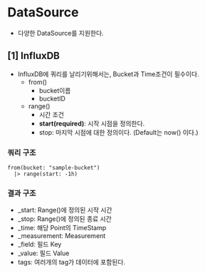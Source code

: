 # DataSource
- 다양한 DataSource를 지원한다.


## [1] InfluxDB
- InfluxDB에 쿼리를 날리기위해서는, Bucket과 Time조건이 필수이다.
  - from() 
    - bucket이름
    - bucketID
  - range()
    - 시간 조건
    - **start(required)**: 시작 시점을 정의한다.
    - stop: 마지막 시점에 대한 정의이다. (Default는 now() 이다.)

### 쿼리 구조
```text
from(bucket: "sample-bucket")
  |> range(start: -1h)
```

### 결과 구조
- _start: Range()에 정의된 시작 시간
- _stop: Range()에 정의된 종료 시간
- _time: 해당 Point의 TimeStamp
- _measurement: Measurement
- _field: 필드 Key
- _value: 필드 Value
- tags: 여러개의 tag가 데이터에 포함된다.
